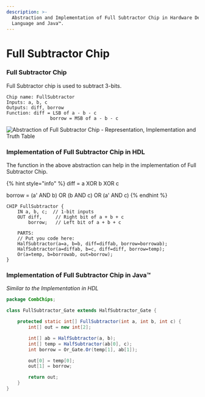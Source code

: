 ```yaml
---
description: >-
  Abstraction and Implementation of Full Subtractor Chip in Hardware Design
  Language and Java™.
---
```


# Full Subtractor Chip

### Full Subtractor Chip

Full Subtractor chip is used to subtract 3-bits.

```nand2tetris-hdl
Chip name: FullSubtractor
Inputs: a, b, c
Outputs: diff, borrow
Function: diff = LSB of a - b - c
                borrow = MSB of a - b - c
```

![Abstraction of Full Subtractor Chip - Representation, Implementation and Truth Table](http://1.bp.blogspot.com/-SUJYo2O1jnw/U41tbmBrd1I/AAAAAAAAAUI/htiQFMZFrrA/s1600/fs.JPG)

### Implementation of Full Subtractor Chip in HDL

The function in the above abstraction can help in the implementation of Full Subtractor Chip.

{% hint style="info" %}
diff = a XOR b XOR c

borrow = (a' AND b) OR (b AND c) OR (a' AND c)
{% endhint %}

```nand2tetris-hdl
CHIP FullSubtractor {
    IN a, b, c;  // 1-bit inputs
    OUT diff,     // Right bit of a + b + c
        borrow;   // Left bit of a + b + c

    PARTS:
    // Put you code here:
    HalfSubtractor(a=a, b=b, diff=diffab, borrow=borrowab);
    HalfSubtractor(a=diffab, b=c, diff=diff, borrow=temp);
    Or(a=temp, b=borrowab, out=borrow);
}
```

### Implementation of Full Subtractor Chip in Java™

_Similar to the Implementation in HDL_

```java
package CombChips;

class FullSubtractor_Gate extends HalfSubtractor_Gate {

    protected static int[] FullSubtractor(int a, int b, int c) {
        int[] out = new int[2];

        int[] ab = HalfSubtractor(a, b);
        int[] temp = HalfSubtractor(ab[0], c);
        int borrow = Or_Gate.Or(temp[1], ab[1]);

        out[0] = temp[0];
        out[1] = borrow;

        return out;
    }
}
```
